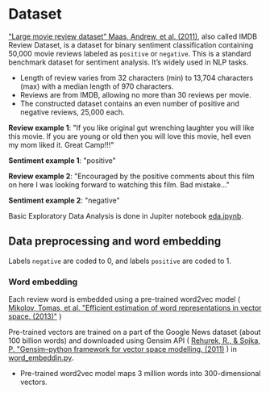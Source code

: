 # Dataset
["Large movie review dataset" Maas, Andrew, et al. (2011)](https://ai.stanford.edu/~amaas/data/sentiment/), also called IMDB Review Dataset, is a dataset for binary sentiment classification containing 50,000 movie reviews labeled as `positive` or `negative`. This is a standard benchmark dataset for sentiment analysis. It’s widely used in NLP tasks.

* Length of review varies from 32 characters (min) to 13,704 characters (max) with a median length of 970 characters.  
* Reviews are from IMDB, allowing no more than 30 reviews per movie.
* The constructed dataset contains an even number of positive and negative reviews, 25,000 each.

**Review example 1**: "If you like original gut wrenching laughter you will like this movie. If you are young or old then you will love this movie, hell even my mom liked it. Great Camp!!!"

**Sentiment example 1**: "positive"


**Review example 2**: "Encouraged by the positive comments about this film on here I was looking forward to watching this film. Bad mistake..."

**Sentiment example 2**: "negative"

Basic Exploratory Data Analysis is done in Jupiter notebook [eda.ipynb]().

## Data preprocessing and word embedding
Labels `negative` are coded to $0$, and labels `positive` are coded to $1$.

### Word embedding
Each review word is embedded using a pre-trained word2vec model ( [Mikolov, Tomas, et al. "Efficient estimation of word representations in vector space. (2013)"](https://arxiv.org/abs/1301.3781) )

Pre-trained vectors are trained on a part of the Google News dataset (about 100 billion words) and downloaded using Gensim API ( [Rehurek, R., & Sojka, P. "Gensim–python framework for vector space modelling. (2011)](https://radimrehurek.com/gensim/intro.html) ) in [word_embeddin.py]().
* Pre-trained word2vec model maps 3 million words into 300-dimensional vectors.




